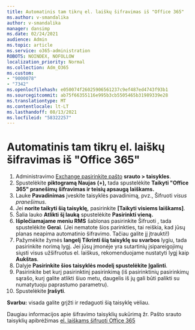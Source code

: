 ```yaml
---
title: Automatinis tam tikrų el. laiškų šifravimas iš "Office 365"
ms.author: v-smandalika
author: v-smandalika
manager: dansimp
ms.date: 02/24/2021
audience: Admin
ms.topic: article
ms.service: o365-administration
ROBOTS: NOINDEX, NOFOLLOW
localization_priority: Normal
ms.collection: Adm_O365
ms.custom:
- "9000078"
- "7342"
ms.openlocfilehash: e050074f26025906561237c9ef487ed4743f93b1
ms.sourcegitcommit: ab75f66355116e995b3cb5505465b31989339e28
ms.translationtype: MT
ms.contentlocale: lt-LT
ms.lasthandoff: 08/13/2021
ms.locfileid: "58322257"
---
```

# <a name="automatically-encrypt-certain-email-messages-from-office-365"></a>Automatinis tam tikrų el. laiškų šifravimas iš "Office 365"

1. Administravimo [Exchange pasirinkite pašto](https://outlook.office365.com/ecp/) **srauto > taisykles**. 
2. Spustelėkite **piktogramą Naujas (+),** tada spustelėkite **Taikyti "Office 365" pranešimų šifravimas ir teisių apsaugą laiškams.**
3. Lauke **Pavadinimas** įveskite taisyklės pavadinimą, pvz., Šifruoti *visus pranešimus*.
4. Jei **norite taikyti šią taisyklę,** pasirinkite **[Taikyti visiems laiškams]**. 
5. Šalia lauko **Atlikti šį lauką** spustelėkite **Pasirinkti vieną.** 
6. **Išplečiamajame meniu RMS** šablonas pasirinkite Šifruoti , tada spustelėkite **Gerai**.  (Jei nematote šios parinkties, tai reiškia, kad jūsų planas neapima automatinio šifravimo. Tačiau galite jį įtraukti!)
7. Pažymėkite žymės **langelį Tikrinti šią taisyklę su svarbos** lygiu, tada pasirinkite norimą lygį. Jei jūsų įmonėje yra sutartinių įsipareigojimų siųsti visus užšifruotus el. laiškus, rekomenduojame nustatyti lygį kaip **Aukštas**.
8. Dalyje **Pasirinkite šios taisyklės modelį spustelėkite** **Įgalinti**. 
9. Pasirinkite bet kurį pasirinktinį pasirinkimą (iš pasirinktinių pasirinkimų sąrašo, kurį galite atlikti šiuo metu, daugelis iš jų gali būti palikti su numatytuoju paprastumo parametru).
10. Spustelėkite **Įrašyti**.

**Svarbu:** visada galite grįžti ir redaguoti šią taisyklę vėliau.

Daugiau informacijos apie šifravimo taisyklių sukūrimą žr. Pašto srauto taisyklių apibrėžimas [el. laiškams šifruoti Office 365](https://docs.microsoft.com/microsoft-365/compliance/define-mail-flow-rules-to-encrypt-email)

